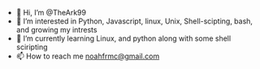 - 👋 Hi, I’m @TheArk99
- 👀 I’m interested in Python, Javascript, linux, Unix, Shell-scipting, bash, and growing my intrests
- 🌱 I’m currently learning Linux, and python along with some shell sciripting
- 📫 How to reach me noahfrmc@gmail.com

